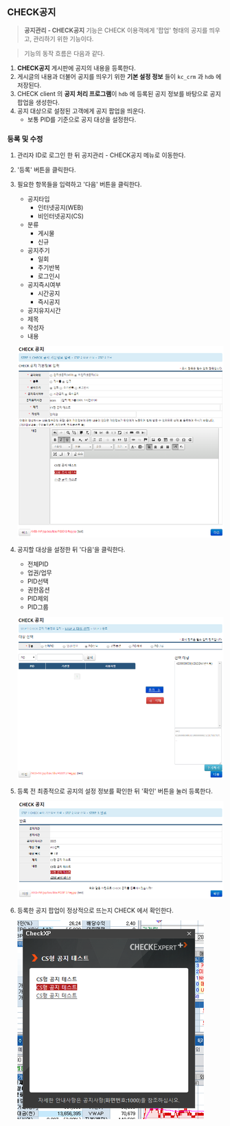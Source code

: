 ## CHECK공지

> **공지관리 - CHECK공지** 기능은 CHECK 이용객에게 '팝업' 형태의 공지를 띄우고, 관리하기 위한 기능이다.

> 기능의 동작 흐름은 다음과 같다.  

1. **CHECK공지** 게시판에 공지의 내용을 등록한다.
2. 게시글의 내용과 더불어 공지를 띄우기 위한 **기본 설정 정보** 들이 `kc_crm` 과 `hdb` 에 저장된다.
3. CHECK client 의 **공지 처리 프로그램**이 `hdb` 에 등록된 공지 정보를 바탕으로 공지 팝업을 생성한다.
4. 공지 대상으로 설정된 고객에게 공지 팝업을 띄운다.
    - 보통 PID를 기준으로 공지 대상을 설정한다.




### 등록 및 수정

1. 관리자 ID로 로그인 한 뒤 공지관리 - CHECK공지 메뉴로 이동한다.

2. '등록' 버튼을 클릭한다.

3. 필요한 항목들을 입력하고 '다음' 버튼을 클릭한다.
    - 공지타입
        - 인터넷공지(WEB)
        - 비인터넷공지(CS)
    - 분류
        - 게시물
        - 신규
    - 공지주기
        - 일회
        - 주기반복
        - 로그인시
    - 공지즉시여부
        - 시간공지
        - 즉시공지
    - 공지유지시간
    - 제목
    - 작성자
    - 내용

    ![img](img/enroll_check_notice_1.png)

4. 공지할 대상을 설정한 뒤 '다음'을 클릭한다.
    - 전체PID
    - 업권/업무
    - PID선택
    - 권한옵션
    - PID제외
    - PID그룹

    ![img](img/enroll_check_notice_2.png)


5. 등록 전 최종적으로 공지의 설정 정보를 확인한 뒤 '확인' 버튼을 눌러 등록한다.

    ![img](img/enroll_check_notice_3.png)

6. 등록한 공지 팝업이 정상적으로 뜨는지 CHECK 에서 확인한다.

    ![img](img/enroll_check_notice_5.png)
